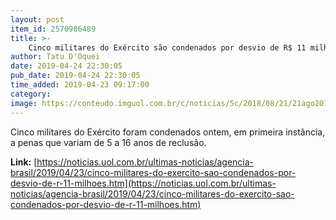 ```yaml
---
layout: post
item_id: 2570986489
title: >-
    Cinco militares do Exército são condenados por desvio de R$ 11 milhões
author: Tatu D'Oquei
date: 2019-04-24 22:30:05
pub_date: 2019-04-24 22:30:05
time_added: 2019-04-23 09:17:00
category: 
image: https://conteudo.imguol.com.br/c/noticias/5c/2018/08/21/21ago2018---militares-fazem-operacao-pelo-segundo-dia-seguido-no-complexo-da-penha-no-rio-1534854511358_v2_750x421.jpg
---
```


Cinco militares do Exército foram condenados ontem, em primeira instância, a penas que variam de 5 a 16 anos de reclusão.

**Link:** [https://noticias.uol.com.br/ultimas-noticias/agencia-brasil/2019/04/23/cinco-militares-do-exercito-sao-condenados-por-desvio-de-r-11-milhoes.htm](https://noticias.uol.com.br/ultimas-noticias/agencia-brasil/2019/04/23/cinco-militares-do-exercito-sao-condenados-por-desvio-de-r-11-milhoes.htm)

